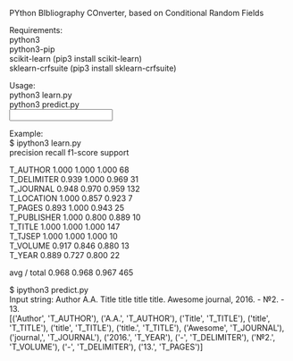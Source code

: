 PYthon BIbliography COnverter, based on Conditional Random Fields  
  
Requirements:  
python3  
python3-pip  
scikit-learn (pip3 install scikit-learn)  
sklearn-crfsuite (pip3 install sklearn-crfsuite)  
  
Usage:  
python3 learn.py  
python3 predict.py  
<Input>  
  
Example:  
$ ipython3 learn.py   
             precision    recall  f1-score   support  
  
   T_AUTHOR      1.000     1.000     1.000        68  
T_DELIMITER      0.939     1.000     0.969        31  
  T_JOURNAL      0.948     0.970     0.959       132  
 T_LOCATION      1.000     0.857     0.923         7  
    T_PAGES      0.893     1.000     0.943        25  
T_PUBLISHER      1.000     0.800     0.889        10  
    T_TITLE      1.000     1.000     1.000       147  
    T_TJSEP      1.000     1.000     1.000        10  
   T_VOLUME      0.917     0.846     0.880        13  
     T_YEAR      0.889     0.727     0.800        22  
  
avg / total      0.968     0.968     0.967       465  

  $ ipython3 predict.py  
Input string: Author A.A. Title title title title. Awesome journal, 2016. - №2. - 13.  
[('Author', 'T_AUTHOR'), ('A.A.', 'T_AUTHOR'), ('Title', 'T_TITLE'), ('title', 'T_TITLE'), ('title', 'T_TITLE'), ('title.', 'T_TITLE'), ('Awesome', 'T_JOURNAL'), ('journal,', 'T_JOURNAL'), ('2016.', 'T_YEAR'), ('-', 'T_DELIMITER'), ('№2.', 'T_VOLUME'), ('-', 'T_DELIMITER'), ('13.', 'T_PAGES')]  
